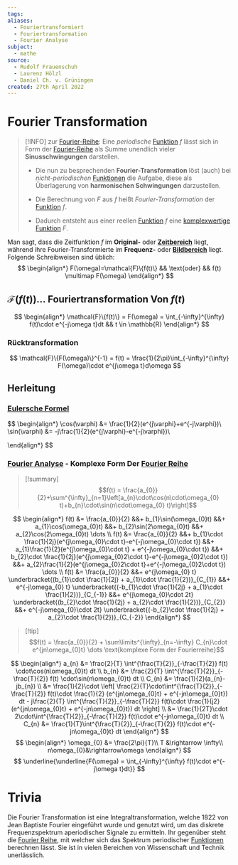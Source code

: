 ```yaml
---
tags: 
aliases:
  - Fouriertransformiert
  - Fouriertransformation
  - Fourier Analyse
subject:
  - mathe
source:
  - Rudolf Frauenschuh
  - Laurenz Hölzl
  - Daniel Ch. v. Grüningen
created: 27th April 2022
---
```


# Fourier Transformation

> [!INFO] zur [Fourier-Reihe](Fourier%20Reihe.md):
> Eine *periodische* [Funktion](../Abbild.md) $f$ lässt sich in Form der [Fourier-Reihe](Fourier%20Reihe.md) als Summe unendlich vieler **Sinusschwingungen** darstellen.
> 
> - Die nun zu besprechenden **Fourier-Transformation** löst (auch) bei *nicht-periodischen* [Funktionen](../Abbild.md) die Aufgabe, diese als Überlagerung von **harmonischen Schwingungen** darzustellen.
> 
> - Die Berechnung von $F$ aus $f$ heißt *Fourier-Transformation* der [Funktion](../Abbild.md) $f$.  
>
> - Dadurch entsteht aus einer reellen [Funktion](../Abbild.md) $f$ eine [komplexwertige](../mathe%20(3)/Komplexe%20Zahlen.md) [Funktion](../Abbild.md) $F$.

Man sagt, dass die Zeitfunktion $f$ im **Original-** oder **[Zeitbereich](../mathe%20(3)/Komplexe%20Zahlen.md)** liegt, während ihre Fourier-Transformierte im **Frequenz-** oder **[Bildbereich](../mathe%20(3)/Komplexe%20Zahlen.md)** liegt.  
Folgende Schreibweisen sind üblich:
$$
\begin{align*}
F(\omega)=\mathcal{F}\{f(t)\} && \text{oder} && f(t) \multimap F(\omega)
\end{align*}
$$

## $\mathcal{F}(f(t))\dots$ Fouriertransformation Von $f(t)$

$$
\begin{align*}
\mathcal{F}\{f(t)\} = F(\omega) = \int_{-\infty}^{\infty} f(t)\cdot e^{-j\omega t}dt && t \in \mathbb{R}
\end{align*}
$$

### Rücktransformation

$$
\mathcal{F}\{F(\omega)\}^{-1} = f(t) = \frac{1}{2\pi}\int_{-\infty}^{\infty} F(\omega)\cdot e^{j\omega t}d\omega
$$

## Herleitung

### [Eulersche Formel](../mathe%20(3)/Eulersche%20Formel.md)

$$
\begin{align*}
\cos(\varphi) &= \frac{1}{2}(e^{j\varphi}+e^{-j\varphi})\\
\sin(\varphi) &= -j\frac{1}{2}(e^{j\varphi}-e^{-j\varphi})\\

\end{align*}
$$

### [Fourier Analyse](Fourier%20Reihe.md) - Komplexe Form Der [Fourier Reihe](Fourier%20Reihe.md)

>[!summary] $$f(t) = \frac{a_{0}}{2}+\sum^{\infty}_{n=1}\left[a_{n}\cdot\cos(n\cdot\omega_{0} t)+b_{n}\cdot\sin(n\cdot\omega_{0} t)\right]$$

$$
\begin{align*}
	f(t) &= \frac{a_{0}}{2} &&+ b_{1}\sin(\omega_{0}t) &&+ a_{1}\cos(\omega_{0}t) &&+ b_{2}\sin(2\omega_{0}t) &&+ a_{2}\cos(2\omega_{0}t) \dots
\\
	f(t) &= \frac{a_{0}}{2} &&+ b_{1}\cdot \frac{1}{2j}(e^{j\omega_{0}\cdot t}-e^{-j\omega_{0}\cdot t}) &&+ a_{1}\frac{1}{2}(e^{j\omega_{0}\cdot t} + e^{-j\omega_{0}\cdot t}) &&+ b_{2}\cdot \frac{1}{2j}(e^{j\omega_{0}2\cdot t}-e^{-j\omega_{0}2\cdot t}) &&+ a_{2}\frac{1}{2}(e^{j\omega_{0}2\cdot t}+e^{-j\omega_{0}2\cdot t}) \dots
\\
	f(t) &= \frac{a_{0}}{2} &&+ e^{j\omega_{0} t} \underbracket{(b_{1}\cdot \frac{1}{2j} + a_{1}\cdot \frac{1}{2})}_{C_{1}} &&+ e^{-j\omega_{0} t} \underbracket{(-b_{1}\cdot \frac{1}{2j} + a_{1}\cdot \frac{1}{2})}_{C_{-1}} &&+ e^{j\omega_{0}\cdot 2t} \underbracket{(b_{2}\cdot \frac{1}{2j} + a_{2}\cdot \frac{1}{2})}_{C_{2}} &&+ e^{-j\omega_{0}\cdot 2t} \underbracket{(-b_{2}\cdot \frac{1}{2j} + a_{2}\cdot \frac{1}{2})}_{C_{-2}}
\end{align*}
$$
>[!tip] $$f(t) = \frac{a_{0}}{2} + \sum\limits^{\infty}_{n=-\infty} C_{n}\cdot e^{jn\omega_{0}t} \dots \text{komplexe Form der Fourierreihe}$$

$$
\begin{align*}
	a_{n} &= \frac{2}{T} \int^{\frac{T}{2}}_{-\frac{T}{2}} f(t) \cdot\cos(n\omega_{0}t) dt
\\
	b_{n} &= \frac{2}{T} \int^{\frac{T}{2}}_{-\frac{T}{2}} f(t) \cdot\sin(n\omega_{0}t) dt
\\
	C_{n} &= \frac{1}{2}(a_{n}-jb_{n})
\\
	&= \frac{1}{2}\cdot
	\left[
		\frac{2}{T}\cdot\int^{\frac{T}{2}}_{-\frac{T}{2}} f(t)\cdot \frac{1}{2} (e^{jn\omega_{0}t} + e^{-jn\omega_{0}t}) dt -
		j\frac{2}{T} \int^{\frac{T}{2}}_{-\frac{T}{2}} f(t)\cdot \frac{1}{j2} (e^{jn\omega_{0}t} + e^{-jn\omega_{0}t}) dt
	\right]
\\
	&= \frac{1}{2T}\cdot 2\cdot\int^{\frac{T}{2}}_{-\frac{T}{2}} f(t)\cdot e^{-jn\omega_{0}t} dt
\\
	C_{n} &= \frac{1}{T}\int^{\frac{T}{2}}_{-\frac{T}{2}} f(t)\cdot e^{-jn\omega_{0}t} dt
\end{align*}
$$
$$
\begin{align*}
\omega_{0} &= \frac{2\pi}{T}\\
T &\rightarrow \infty\\
n\omega_{0}&\rightarrow\omega
\end{align*}
$$
$$
\underline{\underline{F(\omega) = \int_{-\infty}^{\infty} f(t)\cdot e^{-j\omega t}dt}}
$$

# Trivia

Die Fourier Transformation ist eine Integraltransformation, welche 1822 von Jean Baptiste Fourier eingeführt wurde und genutzt wird, um das diskrete Frequenzspektrum aperiodischer Signale zu ermitteln. Ihr gegenüber steht die [Fourier Reihe](Fourier%20Reihe.md), mit welcher sich das Spektrum periodischer [Funktionen](../Abbild.md) berechnen lässt. Sie ist in vielen Bereichen von Wissenschaft und Technik unerlässlich.